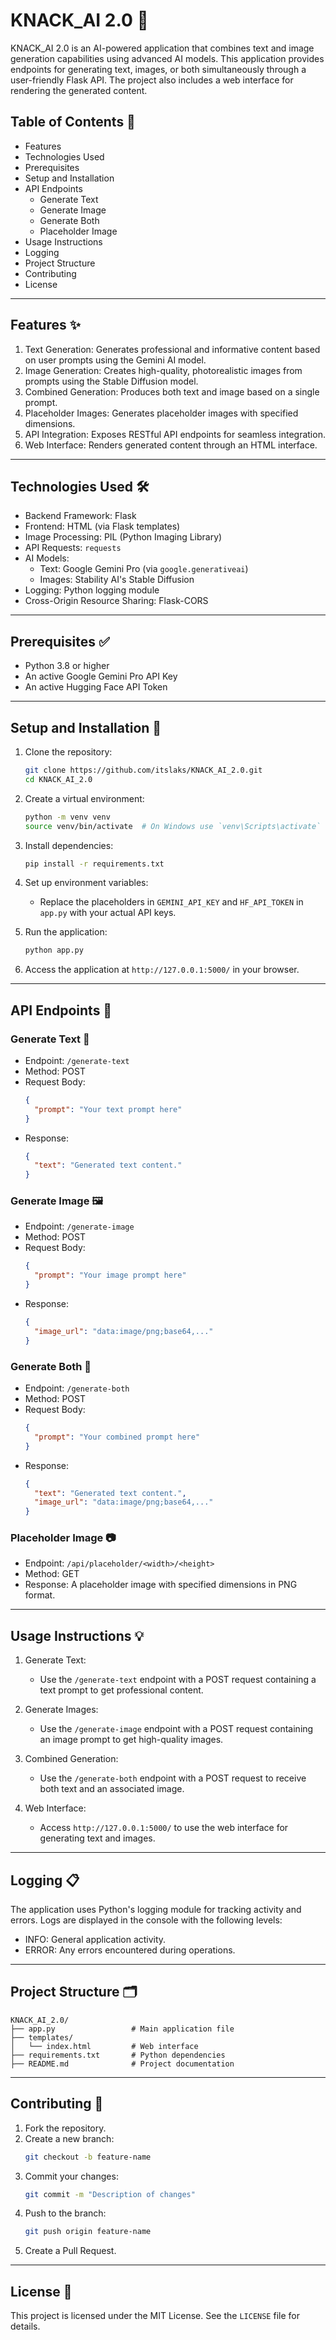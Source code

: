 # KNACK_AI 2.0 🚀

KNACK_AI 2.0 is an AI-powered application that combines text and image generation capabilities using advanced AI models. This application provides endpoints for generating text, images, or both simultaneously through a user-friendly Flask API. The project also includes a web interface for rendering the generated content.

## Table of Contents 📑

- Features
- Technologies Used
- Prerequisites
- Setup and Installation
- API Endpoints
  - Generate Text
  - Generate Image
  - Generate Both
  - Placeholder Image
- Usage Instructions
- Logging
- Project Structure
- Contributing
- License

---

## Features ✨

1. Text Generation: Generates professional and informative content based on user prompts using the Gemini AI model.
2. Image Generation: Creates high-quality, photorealistic images from prompts using the Stable Diffusion model.
3. Combined Generation: Produces both text and image based on a single prompt.
4. Placeholder Images: Generates placeholder images with specified dimensions.
5. API Integration: Exposes RESTful API endpoints for seamless integration.
6. Web Interface: Renders generated content through an HTML interface.

---

## Technologies Used 🛠️

- Backend Framework: Flask
- Frontend: HTML (via Flask templates)
- Image Processing: PIL (Python Imaging Library)
- API Requests: `requests`
- AI Models:
  - Text: Google Gemini Pro (via `google.generativeai`)
  - Images: Stability AI's Stable Diffusion
- Logging: Python logging module
- Cross-Origin Resource Sharing: Flask-CORS

---

## Prerequisites ✅

- Python 3.8 or higher
- An active Google Gemini Pro API Key
- An active Hugging Face API Token

---

## Setup and Installation 🔧

1. Clone the repository:
   ```bash
   git clone https://github.com/itslaks/KNACK_AI_2.0.git
   cd KNACK_AI_2.0
   ```

2. Create a virtual environment:
   ```bash
   python -m venv venv
   source venv/bin/activate  # On Windows use `venv\Scripts\activate`
   ```

3. Install dependencies:
   ```bash
   pip install -r requirements.txt
   ```

4. Set up environment variables:
   - Replace the placeholders in `GEMINI_API_KEY` and `HF_API_TOKEN` in `app.py` with your actual API keys.

5. Run the application:
   ```bash
   python app.py
   ```

6. Access the application at `http://127.0.0.1:5000/` in your browser.

---

## API Endpoints 🔗

### Generate Text 📝
- Endpoint: `/generate-text`
- Method: POST
- Request Body:
  ```json
  {
    "prompt": "Your text prompt here"
  }
  ```
- Response:
  ```json
  {
    "text": "Generated text content."
  }
  ```

### Generate Image 🖼️
- Endpoint: `/generate-image`
- Method: POST
- Request Body:
  ```json
  {
    "prompt": "Your image prompt here"
  }
  ```
- Response:
  ```json
  {
    "image_url": "data:image/png;base64,..."
  }
  ```

### Generate Both 🌟
- Endpoint: `/generate-both`
- Method: POST
- Request Body:
  ```json
  {
    "prompt": "Your combined prompt here"
  }
  ```
- Response:
  ```json
  {
    "text": "Generated text content.",
    "image_url": "data:image/png;base64,..."
  }
  ```

### Placeholder Image 📷
- Endpoint: `/api/placeholder/<width>/<height>`
- Method: GET
- Response: A placeholder image with specified dimensions in PNG format.

---

## Usage Instructions 💡

1. Generate Text:
   - Use the `/generate-text` endpoint with a POST request containing a text prompt to get professional content.

2. Generate Images:
   - Use the `/generate-image` endpoint with a POST request containing an image prompt to get high-quality images.

3. Combined Generation:
   - Use the `/generate-both` endpoint with a POST request to receive both text and an associated image.

4. Web Interface:
   - Access `http://127.0.0.1:5000/` to use the web interface for generating text and images.

---

## Logging 📋

The application uses Python's logging module for tracking activity and errors. Logs are displayed in the console with the following levels:
- INFO: General application activity.
- ERROR: Any errors encountered during operations.

---

## Project Structure 🗂️

```
KNACK_AI_2.0/
├── app.py                 # Main application file
├── templates/
│   └── index.html         # Web interface
├── requirements.txt       # Python dependencies
├── README.md              # Project documentation
```

---

## Contributing 🤝

1. Fork the repository.
2. Create a new branch:
   ```bash
   git checkout -b feature-name
   ```
3. Commit your changes:
   ```bash
   git commit -m "Description of changes"
   ```
4. Push to the branch:
   ```bash
   git push origin feature-name
   ```
5. Create a Pull Request.

---

## License 📜

This project is licensed under the MIT License. See the `LICENSE` file for details.
